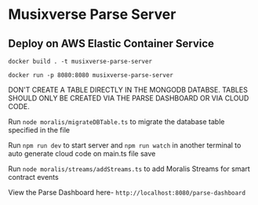 # Musixverse Parse Server

## Deploy on AWS Elastic Container Service

`docker build . -t musixverse-parse-server`

`docker run -p 8080:8080 musixverse-parse-server`


DON'T CREATE A TABLE DIRECTLY IN THE MONGODB DATABSE. TABLES SHOULD ONLY BE CREATED VIA THE PARSE DASHBOARD OR VIA CLOUD CODE.

Run `node moralis/migrateDBTable.ts` to migrate the database table specified in the file

Run `npm run dev` to start server and `npm run watch` in another terminal to auto generate cloud code on main.ts file save

Run `node moralis/streams/addStreams.ts` to add Moralis Streams for smart contract events

View the Parse Dashboard here-
`http://localhost:8080/parse-dashboard`